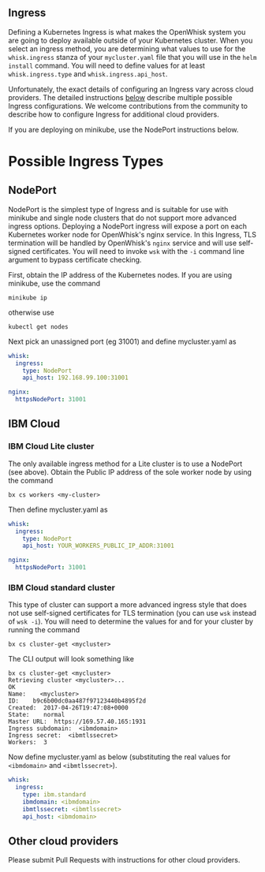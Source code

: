 <!--
#
# Licensed to the Apache Software Foundation (ASF) under one or more
# contributor license agreements.  See the NOTICE file distributed with
# this work for additional information regarding copyright ownership.
# The ASF licenses this file to You under the Apache License, Version 2.0
# (the "License"); you may not use this file except in compliance with
# the License.  You may obtain a copy of the License at
#
#     http://www.apache.org/licenses/LICENSE-2.0
#
# Unless required by applicable law or agreed to in writing, software
# distributed under the License is distributed on an "AS IS" BASIS,
# WITHOUT WARRANTIES OR CONDITIONS OF ANY KIND, either express or implied.
# See the License for the specific language governing permissions and
# limitations under the License.
#
-->

Ingress
-------

Defining a Kubernetes Ingress is what makes the OpenWhisk system you
are going to deploy available outside of your Kubernetes cluster. When
you select an ingress method, you are determining what values to use
for the `whisk.ingress` stanza of your `mycluster.yaml` file that you
will use in the `helm install` command.  You will need to define
values for at least `whisk.ingress.type` and `whisk.ingress.api_host`.

Unfortunately, the exact details of configuring an Ingress vary across
cloud providers.  The detailed instructions
[below](#possible-ingress-types) describe multiple possible Ingress
configurations.  We welcome contributions from the community to
describe how to configure Ingress for additional cloud providers.

If you are deploying on minikube, use the NodePort instructions below.

# Possible Ingress Types

## NodePort

NodePort is the simplest type of Ingress and is suitable for use with
minikube and single node clusters that do not support more advanced
ingress options.  Deploying a NodePort ingress will expose a port on
each Kubernetes worker node for OpenWhisk's nginx service.
In this Ingress, TLS termination will be handled by OpenWhisk's
`nginx` service and will use self-signed certificates.  You will need
to invoke `wsk` with the `-i` command line argument to bypass
certificate checking.

First,  obtain the IP address of the Kubernetes nodes. If you are
using minikube, use the command
```shell
minikube ip
```
otherwise use
```
kubectl get nodes
```

Next pick an unassigned port (eg 31001) and define mycluster.yaml as
```yaml
whisk:
  ingress:
    type: NodePort
    api_host: 192.168.99.100:31001

nginx:
  httpsNodePort: 31001
```

## IBM Cloud

### IBM Cloud Lite cluster

The only available ingress method for a Lite cluster is to use a
NodePort (see above). Obtain the Public IP address of the sole worker
node by using the command
 ```
bx cs workers <my-cluster>
 ```
Then define mycluster.yaml as

```yaml
whisk:
  ingress:
    type: NodePort
    api_host: YOUR_WORKERS_PUBLIC_IP_ADDR:31001

nginx:
  httpsNodePort: 31001
```

### IBM Cloud standard cluster

This type of cluster can support a more advanced ingress style that
does not use self-signed certificates for TLS termination (you can use
`wsk` instead of `wsk -i`).  You will need to determine the values for
<ibmdomain> and <ibmtlssecret> for your cluster by running the command
```
bx cs cluster-get <mycluster>
```
The CLI output will look something like
```
bx cs cluster-get <mycluster>
Retrieving cluster <mycluster>...
OK
Name:    <mycluster>
ID:    b9c6b00dc0aa487f97123440b4895f2d
Created:  2017-04-26T19:47:08+0000
State:    normal
Master URL:  https://169.57.40.165:1931
Ingress subdomain:  <ibmdomain>
Ingress secret:  <ibmtlssecret>
Workers:  3
```

Now define mycluster.yaml as below (substituting the real values for
`<ibmdomain>` and `<ibmtlssecret>`).
```yaml
whisk:
  ingress:
    type: ibm.standard
    ibmdomain: <ibmdomain>
    ibmtlssecret: <ibmtlssecret>
    api_host: <ibmdomain>
```

## Other cloud providers

Please submit Pull Requests with instructions for other cloud providers.
